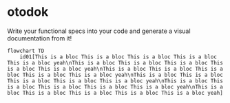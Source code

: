 # otodok
Write your functional specs into your code and generate a visual documentation from it!

```mermaid
flowchart TD
    id01[This is a bloc This is a bloc This is a bloc This is a bloc This is a bloc yeah\nThis is a bloc This is a bloc This is a bloc This is a bloc This is a bloc yeah\nThis is a bloc This is a bloc This is a bloc This is a bloc This is a bloc yeah\nThis is a bloc This is a bloc This is a bloc This is a bloc This is a bloc yeah\nThis is a bloc This is a bloc This is a bloc This is a bloc This is a bloc yeah\nThis is a bloc This is a bloc This is a bloc This is a bloc This is a bloc yeah]
```